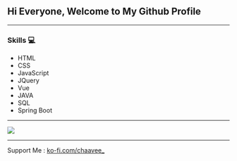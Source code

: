 ## Hi Everyone, Welcome to My Github Profile

<hr>

### Skills 💻
  * HTML
  * CSS
  * JavaScript
  * JQuery
  * Vue
  * JAVA
  * SQL
  * Spring Boot
 
<hr>

<img src="https://qph.cf2.quoracdn.net/main-qimg-34f43c9d31ee17435945a19dfd918a07" />

<hr>

Support Me : <a href="https://ko-fi.com/chaavee_" target="_blank">ko-fi.com/chaavee_</a>
